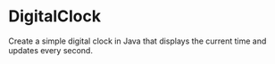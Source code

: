 # DigitalClock
Create a simple digital clock in Java that displays the current time and updates every second.
